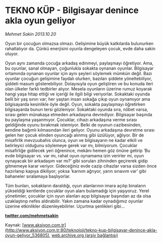 # TEKNO KÜP - Bilgisayar denince akla oyun geliyor

*Mehmet Sakin 2013.10.20*

<div class="pNewsDetailMainContent ctx_content" itemprop="articleBody">
 <p>
  Oyun bir çocuğun olmazsa olmazı. Gelişimine büyük katkılarda bulunurken rahatlatıyor da. Çünkü enerjisini oyunla dengeleyen çocuk, evde daha sakin oluyor.
 </p>
 <p>
  Oyun aynı zamanda çocuğa arkadaş edinmeyi, paylaşmayı öğretiyor. Ama, bu oyunlar, sanal olmayan, çoğunlukla sokakta oynanan oyunlar. Bilgisayar ortamında oynanan oyunlar için aynı şeyleri söylemek mümkün değil. Bazı oyunlar çocuğun gelişimine faydalı olurken, bazıları şiddete yöneltebiliyor, şiddeti masum gösterebiliyor. Dolayısıyla oyun geliştiren ve bu konuda ileri olan ülkeler farklı tedbirler alıyor. Mesela oyunların üzerine rumuz koyarak hangi yaşa hitap ettiği ve içeriği ile ilgili bilgi veriyorlar. Sokaktaki oyunda belli bir yaş sınırı var; her yaştan insan sokağa çıkıp oyun oynamıyor ama bilgisayarda kesinlikle öyle değil. Oyun, sokakta paylaşmayı öğretirken bilgisayarda bunun tersi gözleniyor. Sokaktaki oyunda sıra, nöbet varsa, sırası gelen münakaşa etmeden arkadaşına devrediyor. Bilgisayar başında bu paylaşma yaşanmıyor. Çocuklar, cihazı arkadaşına verme sırası geldiğinde oyunu bırakmak istemiyor. Belki de oyunun cazibesinden, kendine bağımlı kılmasından ileri geliyor. Oyunu arkadaşına devretme sırası gelen her çocuk elinden oyuncağı alınmış gibi üzülüyor, ağlıyor. Bir de misafirlik mevzuubahis olunca, oyun ve bilgisayarın ne kadar etkili ve belirleyici olduğunu söylemeye gerek var mı, bilmiyorum. Çocuklar misafirliğe gidilecek yeri öğrenince, mekânı hemen göz önüne getirip ‘Bu evde bilgisayar vs. var mı, rahat oyun oynamama izin verirler mi, oyun oynayacak bir arkadaşım var mı?’ gibi soruları zihninden geçirerek gidip gitmemeye karar veriyor. Gideceğiniz evde cazip cihazlar varsa sizden önce hazırlanıp kapıya dikiliyor; yoksa ‘karnım ağrıyor, yarın sınavım var’ gibi bahaneler sıralamaya başlıyorlar.
  <p>
   Tüm bunları, sokakların daraldığı, oyun alanlarının imara açılıp binaların yükseldiği kentlerde çocuklar oyun alanı bulamadığı için yaşıyoruz. Yerel yönetimler, çocuklar için oyun alanları açıp bilgisayar başından az da olsa uzaklaştırıp nefes aldırabilir. Yakın zamana kadar oynadığımız oyunlar üzerine etkinlikler düzenleyebilirler. Uçurtma şenlikleri gibi…
  </p>
  <p>
   <strong>
    <span>
     <a href="http://web.archive.org/web/20151221031819/http://twitter.com/mehmetsakin">
      <span>
       twitter.com/mehmetsakin
      </span>
     </a>
    </span>
   </strong>
  </p>
 </p>
</div>


Kaynak: [www.aksiyon.com.tr](http://www.aksiyon.com.tr:80/teknoloji/tekno-kup-bilgisayar-denince-akla-oyun-geliyor_536805), [web.archive.org (arşiv bağlantısı)](http://web.archive.org/web/20151221031819/http://www.aksiyon.com.tr:80/teknoloji/tekno-kup-bilgisayar-denince-akla-oyun-geliyor_536805)
